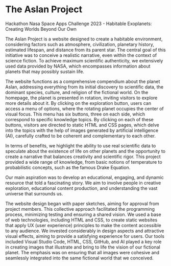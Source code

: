 # The Aslan Project
Hackathon Nasa Space Apps Challenge 2023 - Habitable Exoplanets: Creating Worlds Beyond Our Own

The Aslan Project is a website designed to create a habitable environment, considering factors such as atmosphere, civilization, planetary history, estimated lifespan, and distance from its parent star. The central goal of this initiative was to conceive a realistic narrative, even within the context of science fiction. To achieve maximum scientific authenticity, we extensively used data provided by NASA, which encompasses information about planets that may possibly sustain life.

The website functions as a comprehensive compendium about the planet Aslan, addressing everything from its initial discovery to scientific data, the dominant species, culture, and religion of the fictional world. On the homepage, the planet is presented in rotation, inviting visitors to explore more details about it. By clicking on the exploration button, users can access a menu of options, where the rotating planet occupies the center of visual focus. This menu has six buttons, three on each side, which correspond to specific knowledge topics. By clicking on each of these buttons, visitors are directed to static HTML and CSS pages, which delve into the topics with the help of images generated by artificial intelligence (AI), carefully crafted to be coherent and complementary to each other.

In terms of benefits, we highlight the ability to use real scientific data to speculate about the existence of life on other planets and the opportunity to create a narrative that balances creativity and scientific rigor. This project provided a wide range of knowledge, from basic notions of temperature to probabilistic concepts, such as the famous Drake Equation.

Our main aspiration was to develop an educational, engaging, and dynamic resource that told a fascinating story. We aim to involve people in creative exploration, educational content production, and understanding the vast universe that surrounds us.

The website design began with paper sketches, aiming for approval from project members. This collective approach facilitated the programming process, minimizing testing and ensuring a shared vision. We used a base of web technologies, including HTML and CSS, to create static websites that apply UX (user experience) principles to make the content accessible to any audience. We invested considerably in design aspects and attractive visual effects, aiming to provide a satisfying experience for users. Our tools included Visual Studio Code, HTML, CSS, GitHub, and AI played a key role in creating images that illustrate and bring to life the vision of our fictional planet. The emphasis was on ensuring that all images were cohesive and seamlessly integrated into the same fictional world that we conceived.

